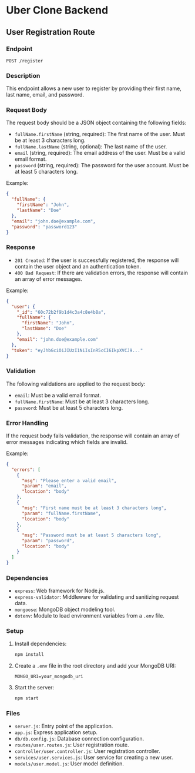 # Uber Clone Backend

## User Registration Route

### Endpoint

`POST /register`

### Description

This endpoint allows a new user to register by providing their first name, last name, email, and password.

### Request Body

The request body should be a JSON object containing the following fields:

- `fullName.firstName` (string, required): The first name of the user. Must be at least 3 characters long.
- `fullName.lastName` (string, optional): The last name of the user.
- `email` (string, required): The email address of the user. Must be a valid email format.
- `password` (string, required): The password for the user account. Must be at least 5 characters long.

Example:

```json
{
  "fullName": {
    "firstName": "John",
    "lastName": "Doe"
  },
  "email": "john.doe@example.com",
  "password": "password123"
}
```

### Response

- `201 Created`: If the user is successfully registered, the response will contain the user object and an authentication token.
- `400 Bad Request`: If there are validation errors, the response will contain an array of error messages.

Example:

```json
{
  "user": {
    "_id": "60c72b2f9b1d4c3a4c8e4b8a",
    "fullName": {
      "firstName": "John",
      "lastName": "Doe"
    },
    "email": "john.doe@example.com"
  },
  "token": "eyJhbGciOiJIUzI1NiIsInR5cCI6IkpXVCJ9..."
}
```

### Validation

The following validations are applied to the request body:

- `email`: Must be a valid email format.
- `fullName.firstName`: Must be at least 3 characters long.
- `password`: Must be at least 5 characters long.

### Error Handling

If the request body fails validation, the response will contain an array of error messages indicating which fields are invalid.

Example:

```json
{
  "errors": [
    {
      "msg": "Please enter a valid email",
      "param": "email",
      "location": "body"
    },
    {
      "msg": "First name must be at least 3 characters long",
      "param": "fullName.firstName",
      "location": "body"
    },
    {
      "msg": "Password must be at least 5 characters long",
      "param": "password",
      "location": "body"
    }
  ]
}
```

### Dependencies

- `express`: Web framework for Node.js.
- `express-validator`: Middleware for validating and sanitizing request data.
- `mongoose`: MongoDB object modeling tool.
- `dotenv`: Module to load environment variables from a `.env` file.

### Setup

1. Install dependencies:

   ```bash
   npm install
   ```

2. Create a `.env` file in the root directory and add your MongoDB URI:

   ```
   MONGO_URI=your_mongodb_uri
   ```

3. Start the server:
   ```bash
   npm start
   ```

### Files

- `server.js`: Entry point of the application.
- `app.js`: Express application setup.
- `db/db.config.js`: Database connection configuration.
- `routes/user.routes.js`: User registration route.
- `controller/user.controller.js`: User registration controller.
- `services/user.services.js`: User service for creating a new user.
- `models/user.model.js`: User model definition.
